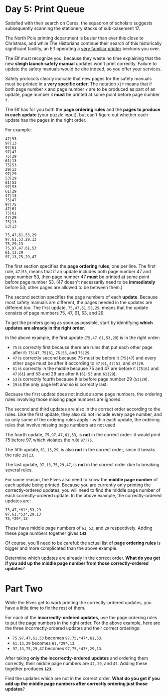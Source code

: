 # Day 5: Print Queue

Satisfied with their search on Ceres, the squadron of scholars suggests subsequently scanning the stationery stacks of 
sub-basement 17.

The North Pole printing department is busier than ever this close to Christmas, and while The Historians continue their 
search of this historically significant facility, an Elf operating a 
[very familiar printer](https://adventofcode.com/2017/day/1) beckons you over.

The Elf must recognize you, because they waste no time explaining that the new **sleigh launch safety manual** updates 
won't print correctly. Failure to update the safety manuals would be dire indeed, so you offer your services.

Safety protocols clearly indicate that new pages for the safety manuals must be printed in a **very specific order**. 
The notation `X|Y` means that if both page number `X` and page number `Y` are to be produced as part of an update, page 
number `X` **must** be printed at some point before page number `Y`.

The Elf has for you both the **page ordering rules** and the **pages to produce in each update** (your puzzle input), 
but can't figure out whether each update has the pages in the right order.

For example:
```
47|53
97|13
97|61
97|47
75|29
61|13
75|53
29|13
97|29
53|29
61|53
97|53
61|29
47|13
75|47
97|75
47|61
75|61
47|29
75|13
53|13

75,47,61,53,29
97,61,53,29,13
75,29,13
75,97,47,61,53
61,13,29
97,13,75,29,47
```
The first section specifies the **page ordering rules**, one per line. The first rule, `47|53`, means that if an update 
includes both page number 47 and page number 53, then page number 47 **must** be printed at some point before page 
number 53. (47 doesn't necessarily need to be **immediately** before 53; other pages are allowed to be between them.)

The second section specifies the page numbers of each **update**. Because most safety manuals are different, the pages 
needed in the updates are different too. The first update, `75,47,61,53,29`, means that the update consists of page 
numbers 75, 47, 61, 53, and 29.

To get the printers going as soon as possible, start by identifying **which updates are already in the right order**.

In the above example, the first update (`75,47,61,53,29`) is in the right order:
* `75` is correctly first because there are rules that put each other page after it: `75|47`, `75|61`, `75|53`, and 
`75|29`.
* `47` is correctly second because 75 must be before it (`75|47`) and every other page must be after it according to 
`47|61`, `47|53`, and `47|29`.
* `61` is correctly in the middle because 75 and 47 are before it (`75|61` and `47|61`) and 53 and 29 are after it 
(`61|53` and `61|29`).
* `53` is correctly fourth because it is before page number 29 (`53|29`).
* `29` is the only page left and so is correctly last.

Because the first update does not include some page numbers, the ordering rules involving those missing page numbers are 
ignored.

The second and third updates are also in the correct order according to the rules. Like the first update, they also do 
not include every page number, and so only some of the ordering rules apply - within each update, the ordering rules 
that involve missing page numbers are not used.

The fourth update, `75,97,47,61,53`, is **not** in the correct order: it would print 75 before 97, which violates the 
rule `97|75`.

The fifth update, `61,13,29`, is also **not** in the correct order, since it breaks the rule `29|13`.

The last update, `97,13,75,29,47`, is **not** in the correct order due to breaking several rules.

For some reason, the Elves also need to know the **middle page number** of each update being printed. Because you are 
currently only printing the correctly-ordered updates, you will need to find the middle page number of each 
correctly-ordered update. In the above example, the correctly-ordered updates are:
```
75,47,*61*,53,29
97,61,*53*,29,13
75,*29*,13
```
These have middle page numbers of `61`, `53`, and `29` respectively. Adding these page numbers together gives **`143`**.

Of course, you'll need to be careful: the actual list of **page ordering rules** is bigger and more complicated than the 
above example.

Determine which updates are already in the correct order. **What do you get if you add up the middle page number from 
those correctly-ordered updates**?

# Part Two

While the Elves get to work printing the correctly-ordered updates, you have a little time to fix the rest of them.

For each of the **incorrectly-ordered updates**, use the page ordering rules to put the page numbers in the right order. 
For the above example, here are the three incorrectly-ordered updates and their correct orderings:
* `75,97,47,61,53` becomes `97,75,*47*,61,53`.
* `61,13,29` becomes `61,*29*,13`.
* `97,13,75,29,47` becomes `97,75,*47*,29,13`.

After taking **only the incorrectly-ordered updates** and ordering them correctly, their middle page numbers are `47`, 
`29`, and `47`. Adding these together produces **`123`**.

Find the updates which are not in the correct order. **What do you get if you add up the middle page numbers after 
correctly ordering just those updates**?